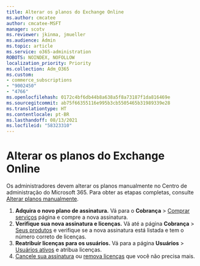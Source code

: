 ```yaml
---
title: Alterar os planos do Exchange Online
ms.author: cmcatee
author: cmcatee-MSFT
manager: scotv
ms.reviewer: jkinma, jmueller
ms.audience: Admin
ms.topic: article
ms.service: o365-administration
ROBOTS: NOINDEX, NOFOLLOW
localization_priority: Priority
ms.collection: Adm_O365
ms.custom:
- commerce_subscriptions
- "9002450"
- "4766"
ms.openlocfilehash: 0172c4bf6db44b8a638a5f8a73187f1da816469e
ms.sourcegitcommit: ab75f66355116e995b3cb5505465b31989339e28
ms.translationtype: HT
ms.contentlocale: pt-BR
ms.lasthandoff: 08/13/2021
ms.locfileid: "58323310"
---
```

# <a name="change-exchange-online-plans"></a>Alterar os planos do Exchange Online

Os administradores devem alterar os planos manualmente no Centro de administração do Microsoft 365. Para obter as etapas completas, consulte [Alterar planos manualmente](https://docs.microsoft.com/microsoft-365/commerce/subscriptions/change-plans-manually).

1. **Adquira o novo plano de assinatura.** Vá para o **Cobrança** > [Comprar serviços](https://go.microsoft.com/fwlink/p/?linkid=868433) página e compre a nova assinatura.
2. **Verifique sua nova assinatura e licenças.** Vá até a página **Cobrança** > [Seus produtos](https://go.microsoft.com/fwlink/p/?linkid=842054) e verifique se a nova assinatura está listada e tem o número correto de licenças.
3. **Reatribuir licenças para os usuários.** Vá para a página **Usuários** > [ Usuários ativos](https://go.microsoft.com/fwlink/p/?linkid=834822) e atribua licenças.
4. [Cancele sua assinatura](https://docs.microsoft.com/microsoft-365/commerce/subscriptions/cancel-your-subscription) ou [remova licenças](https://docs.microsoft.com/microsoft-365/commerce/licenses/buy-licenses) que você não precisa mais.